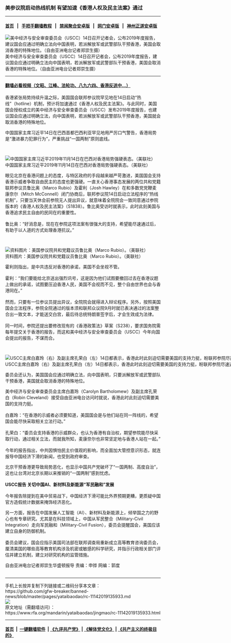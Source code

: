 ### 美参议院启动热线机制 有望加速《香港人权及民主法案》通过
------------------------

#### [首页](https://github.com/gfw-breaker/banned-news/blob/master/README.md) &nbsp;&nbsp;|&nbsp;&nbsp; [手把手翻墙教程](https://github.com/gfw-breaker/guides/wiki) &nbsp;&nbsp;|&nbsp;&nbsp; [禁闻聚合安卓版](https://github.com/gfw-breaker/bn-android) &nbsp;&nbsp;|&nbsp;&nbsp; [网门安卓版](https://github.com/oGate2/oGate) &nbsp;&nbsp;|&nbsp;&nbsp; [神州正道安卓版](https://github.com/SzzdOgate/update) 



<div id="headerimg">
 <img alt="美中经济与安全审查委员会（USCC）14日召开记者会，公布2019年度报告，建议国会应通过明确立法向中国表明，若派解放军或武警部队干预香港，美国会取消香港的特殊地位。（自由亚洲电台记者郑崇生摄）" src="https://www.rfa.org/mandarin/yataibaodao/jingmao/rc-11142019135933.html/unnamed.jpg/@@images/210997f7-839e-4e7c-8447-0fd8da01760d.jpeg" title="美中经济与安全审查委员会（USCC）14日召开记者会，公布2019年度报告，建议国会应通过明确立法向中国表明，若派解放军或武警部队干预香港，美国会取消香港的特殊地位。（自由亚洲电台记者郑崇生摄）"/>
 <div id="headerimgcontents">
  <div id="headerimgcaption">
   <span>
    美中经济与安全审查委员会（USCC）14日召开记者会，公布2019年度报告，建议国会应通过明确立法向中国表明，若派解放军或武警部队干预香港，美国会取消香港的特殊地位。（自由亚洲电台记者郑崇生摄）
   </span>
   <!-- zoomattribute -->
  </div>
  <!-- headerimgcaption -->
 </div>
 <!-- headerimagecontents -->
</div>

<hr/>


#### [翻墙必看视频（文昭、江峰、法轮功、八九六四、香港反送中...）](https://github.com/gfw-breaker/banned-news/blob/master/pages/links.md)

<div id="storytext">
 <div>
  <div class="slot_header">
  </div>
 </div>
 <p>
  香港紧张局势持续升温之际，美国国会联邦参议院罕见地在14日启动“热线”（hotline）机制，预计将加速通过《香港人权及民主法案》。与此同时，美国国会授权成立的美中经济与安全审查委员会（USCC）发布2019年度报告，也建议国会应通过明确立法，向中国表明，若派解放军或武警部队干预香港，美国就会取消香港的特殊地位。
 </p>
 <div>
 </div>
 <div>
 </div>
 <p>
 </p>
 <p>
  中国国家主席习近平14日在巴西首都巴西利亚罕见地用严厉口气警告，香港局势是“激进暴力犯罪行为”，严重挑战“一国两制”原则底线。
 </p>
 <p>
  <br/>
  <div class="image-inline captioned" style="width:1584px;">
   <div style="width:1584px;">
    <img alt="中国国家主席习近平2019年11月14日在巴西对香港局势强硬表态。（美联社）" src="https://www.rfa.org/mandarin/yataibaodao/jingmao/rc-11142019135933.html/AP_19318632996451.jpg" title="中国国家主席习近平2019年11月14日在巴西对香港局势强硬表态。（美联社）"/>
   </div>
   <div class="image-caption">
    <span style="width:1584px;">
     中国国家主席习近平2019年11月14日在巴西对香港局势强硬表态。（美联社）
    </span>
    <span class="copyright">
    </span>
   </div>
  </div>
 </p>
 <p>
  眼见北京在香港问题上的态度，与特区政府的手段越来越严苛激进，美国国会支持香港示威者争取自由民主的态度也更强硬。一直关心香港事态发展的两位共和党籍联邦参议员鲁比奥（Marco Rubio）及霍利（Josh Hawley）在和多数党党鞭麦康奈尔（Mitch McConnell）闭门协商后，联邦参议院14日启动立法程序的“热线机制”，只要当天休会前参院无人提出异议，就意味着全院院会一致同意通过参院版本的《香港人权及民主法案》（S1838）。鲁比奥受访时就表示，此时此刻美国与香港追求民主自由的民同在的重要性。
  <br/>
  <br/>
  鲁比奥：“好消息是，现在在参院这项法案有很强大的支持，希望能尽速通过后，有助于以人道的方式处理香港抗议。”
 </p>
 <p>
  <br/>
  <div class="image-inline captioned" style="width:1500px;">
   <div style="width:1500px;">
    <img alt="资料图片：美国参议院共和党籍议员鲁比奥（Marco Rubio）。（美联社）" src="https://www.rfa.org/mandarin/Xinwen/4-11142019124544.html/AP_19191782711255.jpg" title="资料图片：美国参议院共和党籍议员鲁比奥（Marco Rubio）。（美联社）"/>
   </div>
   <div class="image-caption">
    <span style="width:1500px;">
     资料图片：美国参议院共和党籍议员鲁比奥（Marco Rubio）。（美联社）
    </span>
    <span class="copyright">
    </span>
   </div>
  </div>
 </p>
 <p>
  霍利则指出，是中共违反对香港的承诺，美国不会坐视不管。
  <br/>
  <br/>
  霍利：“我们要能给北京送出强烈讯号，这是因为他们试图要撤回过去在香港议题上做出的承诺，试图要压迫香港人民，美国不会视而不见，整个自由世界也会与香港同在。”
  <br/>
  <br/>
  然而，只要有一位参议员提出异议，全院院会就得进入辩论程序。另外，按照美国国会立法程序，参院全院通过的版本须和联邦众议院9月时就已表决通过的法案整合出一致文本，才能送交白宫，最后待总统特朗普签字后，才会生效成为法律。
  <br/>
  <br/>
  同一时间，参院还提出要修改现有的《香港政策法》草案（S238），要求国务院需每年提交关于香港的报告，而这和美中经济与安全审查委员会（USCC）今年向国会提出的报告，不谋而合。
 </p>
 <p>
  <br/>
  <div class="image-inline captioned" style="width:1600px;">
   <div style="width:1600px;">
    <img alt="USCC主席白嘉玲（右）及副主席孔荣白（左）14日都表示，香港此时此刻迫切需要美国的支持力挺，盼联邦参院尽速通过相关立法。（自由亚洲电台记者郑崇生摄）" src="https://www.rfa.org/mandarin/yataibaodao/jingmao/rc-11142019135933.html/1850776.JPG" title="USCC主席白嘉玲（右）及副主席孔荣白（左）14日都表示，香港此时此刻迫切需要美国的支持力挺，盼联邦参院尽速通过相关立法。（自由亚洲电台记者郑崇生摄）"/>
   </div>
   <div class="image-caption">
    <span style="width:1600px;">
     USCC主席白嘉玲（右）及副主席孔荣白（左）14日都表示，香港此时此刻迫切需要美国的支持力挺，盼联邦参院尽速通过相关立法。（自由亚洲电台记者郑崇生摄）
    </span>
    <span class="copyright">
    </span>
   </div>
  </div>
 </p>
 <p>
  委员会还认为，美国国会应通过明确立法，向中国表明，只要派解放军或武警部队干预香港，美国就会取消香港的特殊地位。
 </p>
 <p>
  美中经济与安全审查委员会主席白嘉玲（Carolyn Bartholomew）及副主席孔荣白（Robin Cleveland）接受自由亚洲电台访问时就说，香港此时此刻迫切需要美国的支持力挺。
  <br/>
  <br/>
  白嘉玲：“在香港的示威者必须要知道，美国国会是与他们站在同一阵线的，希望国会能尽快采取相关立法行动。”
  <br/>
  <br/>
  孔荣白：“委员会支持香港的示威群众，也认为香港有自治权，期望参院能尽快采取行动，通过相关立法，而就我所知，麦康奈尔也非常坚定地与香港人站在一起。”
  <br/>
  <br/>
  今年的报告指出，中共因惧怕民主价值观的影响，而全面加大管控意识形态，就连报导中国经济下滑的新闻，也受到政府审查。
 </p>
 <p>
  北京干预香港更导致局势恶化，也显示中国共产党破坏了“一国两制、高度自治”，这也让台湾对北京长期以来推销的“一国两制”感到忧虑。
  <br/>
  <br/>
  <b>
   USCC报告 关切中国AI、新材料及新能源“军民融和”发展
  </b>
  <br/>
  <br/>
  今年报告除提到在美中贸易战下，中国经济下滑可能比外界预期更糟，更质疑中国官方造假统计数据来掩饰经济恶化。
 </p>
 <p>
  另一方面，报告在中国发展人工智能（AI）、新材料及新能源上，倾举国之力的野心也有专章研究。尤其是在科技领域上，中国从军民整合（Military-Civil Integration）走向军民融和（Military-Civil Fusion），委员会提醒国会，美国应该建立自身的防御机制。
  <br/>
  <br/>
  委员会建议，国会应指示美国司法部在联邦调查局重新成立高等教育咨询委员会，厘清美国的哪些高等教育机构涉及机密或敏感的科学研究，并指示行政相关部门评估并建立机制，建立对研究机构的监管措施。
 </p>
 <p>
  自由亚洲电台记者郑崇生华盛顿报导 责编：申铧 网编：郭度
  <br/>
  <br/>
 </p>
</div>

<hr/>
手机上长按并复制下列链接或二维码分享本文章：<br/>
https://github.com/gfw-breaker/banned-news/blob/master/pages/yataibaodao/rc-11142019135933.md <br/>
<a href='https://github.com/gfw-breaker/banned-news/blob/master/pages/yataibaodao/rc-11142019135933.md'><img src='https://github.com/gfw-breaker/banned-news/blob/master/pages/yataibaodao/rc-11142019135933.md.png'/></a> <br/>
原文地址（需翻墙访问）：https://www.rfa.org/mandarin/yataibaodao/jingmao/rc-11142019135933.html


------------------------
#### [首页](https://github.com/gfw-breaker/banned-news/blob/master/README.md) &nbsp;|&nbsp; [一键翻墙软件](https://github.com/gfw-breaker/nogfw/blob/master/README.md) &nbsp;| [《九评共产党》](https://github.com/gfw-breaker/9ping.md/blob/master/README.md#九评之一评共产党是什么) | [《解体党文化》](https://github.com/gfw-breaker/jtdwh.md/blob/master/README.md) | [《共产主义的终极目的》](https://github.com/gfw-breaker/gczydzjmd.md/blob/master/README.md)


<img src='http://gfw-breaker.win/banned-news/pages/yataibaodao/rc-11142019135933.md' width='0px' height='0px'/>